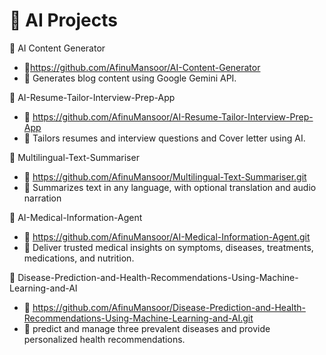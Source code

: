 # 🤖 AI Projects

🔹 AI Content Generator
- 🔗https://github.com/AfinuMansoor/AI-Content-Generator
- 🧠 Generates blog content using Google Gemini API.

🔹 AI-Resume-Tailor-Interview-Prep-App 
- 🔗 https://github.com/AfinuMansoor/AI-Resume-Tailor-Interview-Prep-App
- 🎯 Tailors resumes and interview questions and Cover letter using AI.

🔹 Multilingual-Text-Summariser
- 🔗 https://github.com/AfinuMansoor/Multilingual-Text-Summariser.git
- 🎯 Summarizes text in any language, with optional translation and audio narration

🔹 AI-Medical-Information-Agent
- 🔗 https://github.com/AfinuMansoor/AI-Medical-Information-Agent.git
- 🎯 Deliver trusted medical insights on symptoms, diseases, treatments, medications, and nutrition.

🔹 Disease-Prediction-and-Health-Recommendations-Using-Machine-Learning-and-AI
- 🔗 https://github.com/AfinuMansoor/Disease-Prediction-and-Health-Recommendations-Using-Machine-Learning-and-AI.git
- 🎯 predict and manage three prevalent diseases and provide personalized health recommendations.